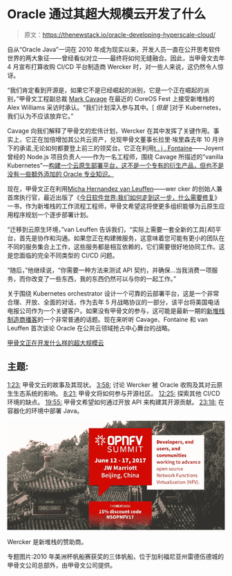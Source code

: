 # Oracle 通过其超大规模云开发了什么

> 原文：<https://thenewstack.io/oracle-developing-hyperscale-cloud/>

自从“Oracle Java”一词在 2010 年成为现实以来，开发人员一直在公开思考软件世界的两大象征——曾经看似对立——最终将如何无缝融合。因此，当甲骨文去年 4 月宣布打算收购 CI/CD 平台制造商 Wercker 时，对一些人来说，这仍然令人惊讶。

“我们肯定看到开源是，如果它不是已经崛起的派别，它是一个正在崛起的派别，”甲骨文工程副总裁 [Mark Cavage](https://www.linkedin.com/in/mark-cavage-81b5771/) 在最近的 CoreOS Fest 上接受新堆栈的 Alex Williams 采访时承认。“我们计划深入参与其中。[ *但是* ]对于 Kubernetes，我们认为不应该放弃它。”

Cavage 向我们解释了甲骨文的宏伟计划，Wercker 在其中发挥了关键作用。事实上，它正在加倍增加其公共云资产，兑现甲骨文董事长拉里·埃里森去年 10 月许下的承诺,无论如何都要登上前三的领奖台。它正在利用[t . j . Fontaine](https://github.com/tjfontaine)——Joyent 曾经的 Node.js 项目负责人——作为一名工程师，围绕 Cavage 所描述的“vanilla Kubernetes”—[构建一个云原生部署平台，这不是一个专有的衍生产品，但也不是没有一些额外添加的 Oracle 专业知识。](https://thenewstack.io/oracle-joins-kubernetes-fray/)

现在，甲骨文正在利用[Micha Hernandez van Leuffen](https://twitter.com/mies)——wer cker 的创始人兼首席执行官，最近出版了《[今日软件世界:我们如何走到这一步，什么需要修复](https://thenewstack.io/software-world-today-got-needs-fixing/)》一书，作为新堆栈的工作流程工程师，甲骨文希望这将使更多组织能够为云原生应用程序规划一个逐步部署计划。

“迁移到云原生环境，”van Leuffen 告诉我们，“实际上需要一套全新的工具[*和*]平台，首先是协作和沟通。如果您正在构建微服务，这意味着您可能有更小的团队在不同的服务集合上工作，这些服务都是相互依赖的，它们需要很好地协同工作。这是您面临的完全不同类型的 CI/CD 问题。

“随后，”他继续说，“你需要一种方法来测试 API 契约，并确保…当我消费一项服务，而你改变了一些东西，我的东西仍然可以与你的一起工作。”

关于围绕 Kubernetes orchestrator 设计一个可靠的云部署平台，这是一个非常合理、开放、全面的对话，作为去年 5 月战略协议的一部分，该平台将美国电话电报公司作为一个关键客户。如果没有甲骨文的参与，这可能是最新一期的[新堆栈制造商播客](https://thenewstack.io/podcasts/makers)的一个非常普通的话题。现在来听听 Cavage、Fontaine 和 van Leuffen 首次谈论 Oracle 在公共云领域抢占中心舞台的战略。

[甲骨文正在开发什么样的超大规模云](https://thenewstack.simplecast.com/episodes/what-oracle-is-developing-with-its-hyperscale-cloud)

## 主题:

[1:23:](https://thenewstack.simplecast.com/episodes/what-oracle-is-developing-with-its-hyperscale-cloud?t=1:23) 甲骨文云的故事及其现状。
[3:58:](https://thenewstack.simplecast.com/episodes/what-oracle-is-developing-with-its-hyperscale-cloud?t=3:58) 讨论 Wercker 被 Oracle 收购及其对云原生生态系统的影响。
[8:21:](https://thenewstack.simplecast.com/episodes/what-oracle-is-developing-with-its-hyperscale-cloud?t=8:21) 甲骨文将如何参与开源社区。
[12:25:](https://thenewstack.simplecast.com/episodes/what-oracle-is-developing-with-its-hyperscale-cloud?t=12:25) 探索其他 CI/CD 环境的缺点。
[19:55:](https://thenewstack.simplecast.com/episodes/what-oracle-is-developing-with-its-hyperscale-cloud?t=19:55) 甲骨文希望如何通过开放 API 来构建其开源贡献。
[23:18:](https://thenewstack.simplecast.com/episodes/what-oracle-is-developing-with-its-hyperscale-cloud?t=23:18) 在容器化的环境中部署 Java。

[![](img/1dc3cda7bea9ec155b0c79023f54cfd2.png)](https://events19.linuxfoundation.org/events/opnfv-plugfest-2018/attend/registration/)

Wercker 是新堆栈的赞助商。

专题图片:2010 年美洲杯帆船赛获奖的三体帆船，位于加利福尼亚州雷德伍德城的甲骨文公司总部外，由甲骨文公司提供。

<svg xmlns:xlink="http://www.w3.org/1999/xlink" viewBox="0 0 68 31" version="1.1"><title>Group</title> <desc>Created with Sketch.</desc></svg>